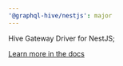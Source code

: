 ```yaml
---
'@graphql-hive/nestjs': major
---
```


Hive Gateway Driver for NestJS;

[Learn more in the docs](https://the-guild.dev/graphql/hive/docs/gateway/deployment/node-frameworks/nestjs)